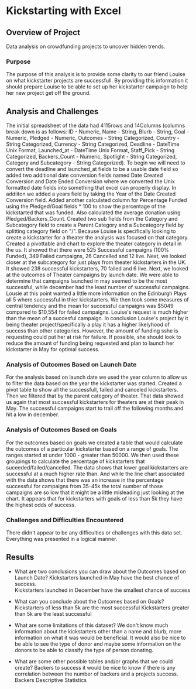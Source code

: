 # Kickstarting with Excel

## Overview of Project
Data analysis on crowdfunding projects to uncover hidden trends. 

### Purpose
The purpose of this analysis is to provide some clarity to our friend Louise on what kickstarter projects are successfull.  By providing this information it should prepare Louise to be able to set up her kickstarter campaign to help her new project get off the ground.

## Analysis and Challenges
The initial spreadsheet of the data had 4115rows and 14Columns (columns break down is as follows: ID - Numeric, Name - String, Blurb - String, Goal - Numeric, Pledged - Numeric, Outcomes - String Categorized, Country - String Categorized, Currency - String Categorized, Deadline - DateTime Unix Format, Launched_at - DateTime Unix Format, Staff_Pick - String Categorized, Backers_Count - Numeric, Spotlight - String Categorized, Category and Subcategory - String Categorized).  To begin we will need to convert the deadline and launched_at fields to be a usable date field so added two additional date conversion fields named Date Created Conversion and Date Ended Conversion where we converted the Unix formatted date fields into something that excel can properly display. In addiiton we added a years field by taking the Year of the Date Created Conversion field.  Added another calculated column for Percentage Funded using the Pledged/Goal fields * 100 to show the percentage of the kickstarted that was funded. Also calculated the average donation using Pledged/Backers_Count.  Created two sub fields from the Category and Subcategory field to create a Parent Category and a Subcategory field by splitting category field on "/". Because Louise is specifically looking to create a kickstarter for a theater the analysis was focused on that category. Created a pivottable and chart to explore the theater category in detail in the us.  It showed that there were 525 Successful campaigns (100% Funded), 349 Failed campaigns, 26 Cancelled and 12 live.  Next, we looked closer at the subcategory for just plays from theater kickstarters in the UK.  It showed 238 successful kickstarters, 70 failed and 6 live. Next, we looked at the outcomes of Theater campaigns by launch date.  We were able to determine that campaigns launched in may seemed to be the most successful, while december had the least number of successful campaigns. Lousie at this point wanted a little more information on the Edinburgh Plays all 5 where successful in thier kickstarters.  We then took some measures of central tendency and the mean for successful campaigns was $5049 compared to $10,554 for failed campaigns.  Louise's request is much higher than the mean of a succesful campaign.  In conclusion Louise's project by it being theater project/specifically a play it has a higher likelyhood of success than other categories.  However, the amount of funding sshe is requesting could put her at risk for failure.  If possible, she should look to reduce the amount of funding being requested and plan to launch her kickstarter in May for optimal success. 
### Analysis of Outcomes Based on Launch Date
For the analysis based on launch date we used the year column to allow us to filter the data based on the year the kickstarter was started.  Created a pivot table to show all the successfull, failed and canceled kickstarters.  Then we filtered that by the parent category of theater.  That data showed us again that most successful kickstarters for theaters are at their peak in May.  The successful campaigns start to trail off the following months and hit a low in december.  

### Analysis of Outcomes Based on Goals
For the outcomes based on goals we created a table that would calculate the outcomes of a particular kickstarter based on a range of goals.  The ranges started at under 1000 - greater than 50000.  We then used these groupings to calculate the percentage of kickstarters that suceeded/failed/cancelled.  The data shows that lower goal kickstarters are successful at a much higher rate than.  And while the line chart associated with the data shows that there was an increase in the percentage successful for campaigns from 35-45k the total number of those campaigns are so low that it might be a little misleading just looking at the chart.  It appears that for kickstarters with goals of less than 5k they have the highest odds of success.  

### Challenges and Difficulties Encountered
There didn't appear to be any difficulties or challenges with this data set.  Everything was presented in a logical manner.

## Results

- What are two conclusions you can draw about the Outcomes based on Launch Date?
Kickstarters launched in May have the best chance of success.  
Kickstarters launched in December have the smallest chance of success

- What can you conclude about the Outcomes based on Goals?
Kickstarters of less than 5k are the most successful
Kickstarters greater than 5k are the least successful

- What are some limitations of this dataset?
We don't know much information about the kickstarters other than a name and blurb, more information on what it was would be beneficial.  It would also be nice to be able to see the type of donor and maybe some information on the donors to be able to classify the type of person donating. 

- What are some other possible tables and/or graphs that we could create?
Backers to success it would be nice to know if there is any correlation between the number of backers and a projects success. 
Backers Descriptive Statistics 


